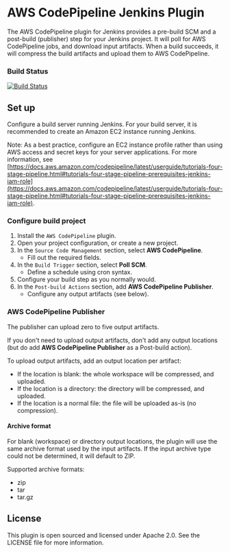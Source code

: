 # AWS CodePipeline Jenkins Plugin

The AWS CodePipeline plugin for Jenkins provides a pre-build SCM and a
post-build (publisher) step for your Jenkins project.  It will poll for AWS
CodePipeline jobs, and download input artifacts.  When a build succeeds, it
will compress the build artifacts and upload them to AWS CodePipeline.

### Build Status

[![Build Status](https://ci.jenkins.io/buildStatus/icon?job=Plugins/aws-codepipeline-plugin/master)](https://ci.jenkins.io/job/Plugins/job/aws-codepipeline-plugin/job/master/)

## Set up

Configure a build server running Jenkins. For your build server, it is recommended to create an Amazon EC2 instance running Jenkins.

Note: As a best practice, configure an EC2 instance profile rather than using AWS access and secret keys for your server applications. For more information, see [https://docs.aws.amazon.com/codepipeline/latest/userguide/tutorials-four-stage-pipeline.html#tutorials-four-stage-pipeline-prerequisites-jenkins-iam-role](https://docs.aws.amazon.com/codepipeline/latest/userguide/tutorials-four-stage-pipeline.html#tutorials-four-stage-pipeline-prerequisites-jenkins-iam-role).

### Configure build project

1. Install the `AWS CodePipeline` plugin.
2. Open your project configuration, or create a new project.
3. In the `Source Code Management` section, select **AWS CodePipeline**.
    * Fill out the required fields.
4. In the `Build Trigger` section, select **Poll SCM**.
    * Define a schedule using cron syntax.
5. Configure your build step as you normally would.
6. In the `Post-build Actions` section, add **AWS CodePipeline Publisher**.
    * Configure any output artifacts (see below).

### AWS CodePipeline Publisher

The publisher can upload zero to five output artifacts.

If you don't need to upload output artifacts, don't add any output locations
(but do add **AWS CodePipeline Publisher** as a Post-build action).

To upload output artifacts, add an output location per artifact:

* If the location is blank: the whole workspace will be compressed, and
  uploaded.
* If the location is a directory: the directory will be compressed, and
  uploaded.
* If the location is a normal file: the file will be uploaded as-is (no
  compression).

#### Archive format

For blank (workspace) or directory output locations, the plugin will use the
same archive format used by the input artifacts.  If the input archive type
could not be determined, it will default to ZIP.

Supported archive formats:

* zip
* tar
* tar.gz

## License

This plugin is open sourced and licensed under Apache 2.0. See the LICENSE file
for more information.
